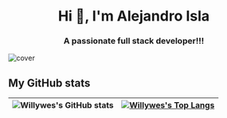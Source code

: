 <!--
**Willywes/Willywes** is a ✨ _special_ ✨ repository because its `README.md` (this file) appears on your GitHub profile.

Here are some ideas to get you started:

- 🔭 I’m currently working on ...
- 🌱 I’m currently learning ...
- 👯 I’m looking to collaborate on ...
- 🤔 I’m looking for help with ...
- 💬 Ask me about ...
- 📫 How to reach me: ...
- 😄 Pronouns: ...
- ⚡ Fun fact: ...
-->

<h1 align="center">Hi 👋, I'm Alejandro Isla</h1>
<h3 align="center">A passionate full stack developer!!!</h3>

![cover](https://repository-images.githubusercontent.com/352463436/e605ac83-d076-4830-ac61-7ee90ad4d2a2)
<!-- <h4 align="left">Connect with me:</h4>
<p align="left">
<a href="https://linkedin.com/in/willywes" target="_blank"><img align="center" src="https://cdn.jsdelivr.net/npm/simple-icons@3.0.1/icons/linkedin.svg" alt="willywes" height="30" width="40" /></a>
<a href="https://es.stackoverflow.com/users/2500/willywes" target="_blank"><img align="center" src="https://cdn.jsdelivr.net/npm/simple-icons@3.0.1/icons/stackoverflow.svg" alt="willywes" height="30" width="40" /></a>
</p>
 -->

## My GitHub stats
| ![Willywes's GitHub stats](https://github-readme-stats.vercel.app/api?username=willywes&show_icons=true&theme=holi\&show_icons=true\&rank_icon=github) | [![Willywes's Top Langs](https://github-readme-stats.vercel.app/api/top-langs/?username=willywes&layout=compact&theme=holi&langs_count=8)](https://github.com/anuraghazra/github-readme-stats) |
|:-:|-:|
